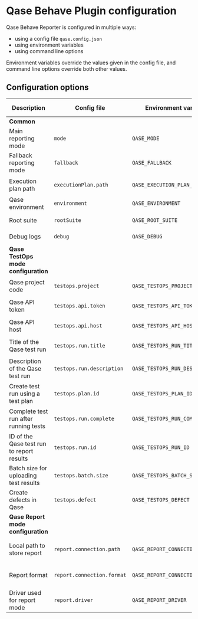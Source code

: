 # Qase Behave Plugin configuration

Qase Behave Reporter is configured in multiple ways:

- using a config file `qase.config.json`
- using environment variables
- using command line options

Environment variables override the values given in the config file,
and command line options override both other values.

## Configuration options

| Description                               | Config file                | Environment variable            | CLI option                      | Default value                           | Required | Possible values            |
|-------------------------------------------|----------------------------|---------------------------------|---------------------------------|-----------------------------------------|----------|----------------------------|
| **Common**                                |
| Main reporting mode                       | `mode`                     | `QASE_MODE`                     | `qase-mode`                     | `testops`                               | No       | `testops`, `report`, `off` |
| Fallback reporting mode                   | `fallback`                 | `QASE_FALLBACK`                 | `qase-fallback`                 | `report`                                | No       | `testops`, `report`, `off` |
| Execution plan path                       | `executionPlan.path`       | `QASE_EXECUTION_PLAN_PATH`      | `qase-execution-plan-path`      | `./build/qase-execution-plan.json`      | No       | Any string                 |
| Qase environment                          | `environment`              | `QASE_ENVIRONMENT`              | `qase-environment`              | `local`                                 | No       | Any string                 |
| Root suite                                | `rootSuite`                | `QASE_ROOT_SUITE`               | `qase-root-suite`               |                                         | No       | Any string                 |
| Debug logs                                | `debug`                    | `QASE_DEBUG`                    | `qase-debug`                    | `False`                                 | No       | `True`, `False`            |
| **Qase TestOps mode configuration**       |
| Qase project code                         | `testops.project`          | `QASE_TESTOPS_PROJECT`          | `qase-testops-project`          |                                         | Yes      | Any string                 |
| Qase API token                            | `testops.api.token`        | `QASE_TESTOPS_API_TOKEN`        | `qase-testops-api-token`        |                                         | Yes      | Any string                 |
| Qase API host                             | `testops.api.host`         | `QASE_TESTOPS_API_HOST`         | `qase-testops-api-host`         | `qase.io`                               | No       | Any string                 |
| Title of the Qase test run                | `testops.run.title`        | `QASE_TESTOPS_RUN_TITLE`        | `qase-testops-run-title`        | `Automated Run {current date and time}` | No       | Any string                 |
| Description of the Qase test run          | `testops.run.description`  | `QASE_TESTOPS_RUN_DESCRIPTION`  | `qase-testops-run-description`  | None, leave empty                       | No       | Any string                 |
| Create test run using a test plan         | `testops.plan.id`          | `QASE_TESTOPS_PLAN_ID`          | `qase-testops-plan-id`          | None, don't use plans for the test run  | No       | Any integer                |
| Complete test run after running tests     | `testops.run.complete`     | `QASE_TESTOPS_RUN_COMPLETE`     | `qase-testops-run-complete`     | `True`                                  | No       | `True`, `False`            |
| ID of the Qase test run to report results | `testops.run.id`           | `QASE_TESTOPS_RUN_ID`           | `qase-testops-run-id`           | None, create a new test run             | No       | Any integer                |
| Batch size for uploading test results     | `testops.batch.size`       | `QASE_TESTOPS_BATCH_SIZE`       | `qase-testops-batch-size`       | 200                                     | No       | 1 to 2000                  |
| Create defects in Qase                    | `testops.defect`           | `QASE_TESTOPS_DEFECT`           | `qase-testops-defect`           | `False`, don't create defects           | No       | `True`, `False`            |
| **Qase Report mode configuration**        |
| Local path to store report                | `report.connection.path`   | `QASE_REPORT_CONNECTION_PATH`   | `qase-report-connection-path`   | `./build/qase-report`                   | No       | Any string                 |
| Report format                             | `report.connection.format` | `QASE_REPORT_CONNECTION_FORMAT` | `qase-report-connection-format` | `json`                                  | No       | `json`, `jsonp`            |
| Driver used for report mode               | `report.driver`            | `QASE_REPORT_DRIVER`            | `qase-report-driver`            | `local`                                 | No       | `local`                    |
